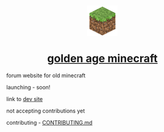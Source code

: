 <div align="center">

  <img src="https://github.com/frog1123/goldenageminecraft/blob/master/goldenageminecraft.png" width="80" height="80">

  <a href="https://goldenageminecraft-app.vercel.app">
    <h1>golden age minecraft</h1>
  </a>

</div>

forum website for old minecraft

launching - soon!

link to [dev site](https://goldenageminecraft-app.vercel.app)

not accepting contributions yet

contributing - [CONTRIBUTING.md](https://github.com/frog1123/goldenageminecraft/blob/master/CONTRIBUTING.md)
